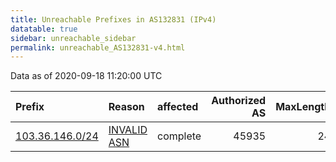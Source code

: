 ```yaml
---
title: Unreachable Prefixes in AS132831 (IPv4)
datatable: true
sidebar: unreachable_sidebar
permalink: unreachable_AS132831-v4.html
---
```


Data as of 2020-09-18 11:20:00 UTC


<div class="datatable-begin"></div>

| Prefix                                                   | Reason                                                                                                  | affected   |   Authorized AS |   MaxLength | Anchor                                       |   unreachable /24s |
|:---------------------------------------------------------|:--------------------------------------------------------------------------------------------------------|:-----------|----------------:|------------:|:---------------------------------------------|-------------------:|
| [103.36.146.0/24](https://stat.ripe.net/103.36.146.0/24) | [INVALID ASN](https://rpki-validator.ripe.net/announcement-preview?asn=AS132831&prefix=103.36.146.0/24) | complete   |           45935 |          24 | [APNIC](unreachable_APNIC_RPKI_Root-v4.html) |                  1 |

<div class="datatable-end"></div>